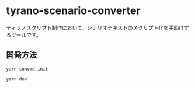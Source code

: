 # tyrano-scenario-converter
ティラノスクリプト制作において、シナリオテキストのスクリプト化を手助けするツールです。

## 開発方法

`yarn convmd-init`

`yarn dev`
